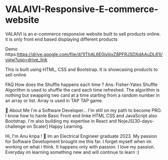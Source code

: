 # VALAIVI-Responsive-E-commerce-website
VALAIVI is an e-commerce responsive website built to sell products online. it is only front end based displaying different products

Demo https:https://drive.google.com/file/d/1IThAL6E0jvljixZ8PFRJSDXdAAuDL61l/view?usp=drive_link

This is built using HTML, CSS and Bootstrap. It is showcasing products to sell online

FAQ How does the Shuffle happens each time ? Ans: Fisher-Yates Shuffle Algorithm is used to shuffle the card each time refreshed. The algorithm is nothing but swapping two card at a time starting from a random number in an array or list. Array is used in TAP TAP game.

🚀 About Me I'm a Software Developer... I'm still on my path to become PRO. I know how to hanle Basic Front end linke HTML CSS and JavaScript also Bootstrap. I'm also building my expertise in React and NojeJS[30-days-challenge on Scaler] Happy Learning.

Hi, I'm Anu kripa ! 👋 Im an Electrical Engineer graduate 2023. My passion for Software Development brought me this far. I forget myself when im working on what i think. It happens only with passion. I love my passion. Everyday im learning something new and will continue to learn :)
